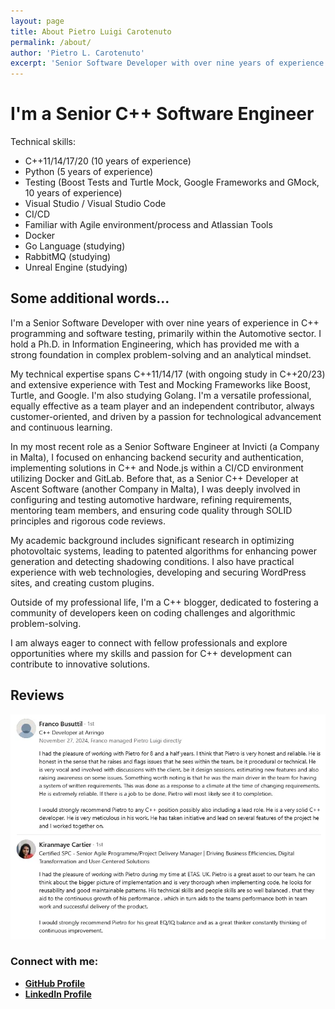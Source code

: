 ```yaml
---
layout: page
title: About Pietro Luigi Carotenuto
permalink: /about/
author: 'Pietro L. Carotenuto'
excerpt: 'Senior Software Developer with over nine years of experience in C++ programming and software testing. Ph.D. in Information Engineering.'
---
```


# I'm a Senior C++ Software Engineer

Technical skills:
* C++11/14/17/20 (10 years of experience)
* Python (5 years of experience)
* Testing (Boost Tests and Turtle Mock, Google Frameworks and GMock, 10 years of experience)
* Visual Studio / Visual Studio Code
* CI/CD
* Familiar with Agile environment/process and Atlassian Tools
* Docker
* Go Language (studying)
* RabbitMQ (studying)
* Unreal Engine (studying)


## Some additional words...

I'm a Senior Software Developer with over nine years of experience in C++ programming and software testing, primarily within the Automotive sector. I hold a Ph.D. in Information Engineering, which has provided me with a strong foundation in complex problem-solving and an analytical mindset.

My technical expertise spans C++11/14/17 (with ongoing study in C++20/23) and extensive experience with Test and Mocking Frameworks like Boost, Turtle, and Google. I'm also studying Golang. I'm a versatile professional, equally effective as a team player and an independent contributor, always customer-oriented, and driven by a passion for technological advancement and continuous learning.

In my most recent role as a Senior Software Engineer at Invicti (a Company in Malta), I focused on enhancing backend security and authentication, implementing solutions in C++ and Node.js within a CI/CD environment utilizing Docker and GitLab. Before that, as a Senior C++ Developer at Ascent Software (another Company in Malta), I was deeply involved in configuring and testing automotive hardware, refining requirements, mentoring team members, and ensuring code quality through SOLID principles and rigorous code reviews.

My academic background includes significant research in optimizing photovoltaic systems, leading to patented algorithms for enhancing power generation and detecting shadowing conditions. I also have practical experience with web technologies, developing and securing WordPress sites, and creating custom plugins.

Outside of my professional life, I'm a C++ blogger, dedicated to fostering a community of developers keen on coding challenges and algorithmic problem-solving.

I am always eager to connect with fellow professionals and explore opportunities where my skills and passion for C++ development can contribute to innovative solutions.

## Reviews

![What people is saying about me...](/images/about/PLC_LinkedIn_Recommendations.webp "Recommendations from LinkedIn")

### Connect with me:

* [**GitHub Profile**](https://github.com/pietrolc)
* [**LinkedIn Profile**](https://www.linkedin.com/in/pietroluigicarotenuto/)